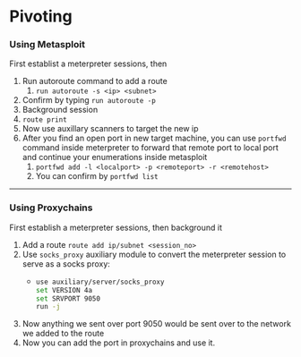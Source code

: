# Pivoting

### Using Metasploit

First establist a meterpreter sessions, then

1. Run autoroute command to add a route
   1. `run autoroute -s <ip> <subnet>`
2. Confirm by typing `run autoroute -p`
3. Background session
4. `route print`
5. Now use auxillary scanners to target the new ip
6. After you find an open port in new target machine, you can use `portfwd` command inside meterpreter to forward that remote port to local port and continue your enumerations inside metasploit
   1. `portfwd add -l <localport> -p <remoteport> -r <remotehost>`
   2. You can confirm by `portfwd list`

***

### Using Proxychains

First establish a meterpreter sessions, then background it

1. Add a route `route add ip/subnet <session_no>`
2. Use `socks_proxy` auxiliary module to convert the meterpreter session to serve as a socks proxy:
   * ```bash
     use auxiliary/server/socks_proxy
     set VERSION 4a
     set SRVPORT 9050
     run -j
     ```
3. Now anything we sent over port 9050 would be sent over to the network we added to the route
4. Now you can add the port in proxychains and use it.
